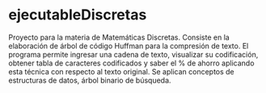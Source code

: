 # ejecutableDiscretas

Proyecto para la materia de Matemáticas Discretas.
Consiste en la elaboración de árbol de código Huffman para la compresión de texto.
El programa permite ingresar una cadena de texto, visualizar su codificación, obtener tabla de caracteres codificados y saber el % de ahorro aplicando esta técnica con respecto al texto original.
Se aplican conceptos de estructuras de datos, árbol binario de búsqueda.
